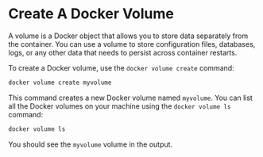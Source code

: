 # Create A Docker Volume

A volume is a Docker object that allows you to store data separately from the container. You can use a volume to store configuration files, databases, logs, or any other data that needs to persist across container restarts.

To create a Docker volume, use the `docker volume create` command:

```bash
docker volume create myvolume
```

This command creates a new Docker volume named `myvolume`. You can list all the Docker volumes on your machine using the `docker volume ls` command:

```bash
docker volume ls
```

You should see the `myvolume` volume in the output.
